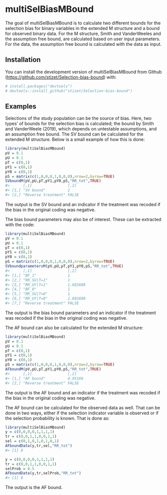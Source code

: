 
<!-- README.md is generated from README.Rmd. Please edit that file -->

# multiSelBiasMBound

<!-- badges: start -->
<!-- badges: end -->

The goal of multiSelBiasMBound is to calculate two different bounds for
the selection bias for binary variables in the extended M structure and
a bound for observed binary data. For the M structure, Smith and
VanderWeeles and the assumption free bound, are calculated based on user
input parameters. For the data, the assumption free bound is calculated
with the data as input.

## Installation

You can install the development version of multiSelBiasMBound from
Github (<https://github.com/stizet/Selection-bias-bound>) with:

``` r
# install.packages("devtools") 
# devtools::install_github("stizet/Selection-bias-bound")
```

## Examples

Selections of the study population can be the source of bias. Here, two
types’ of bounds for the selection bias is calculated; the bound by
Smith and VanderWeele (2019), which depends on untestable assumptions,
and an assumption free bound. The SV bound can be calculated for the
extended M structure. Below is a small example of how this is done:

``` r
library(multiSelBiasMBound)
pV = 0.1
pU = 0.1
pT = c(0,1)
pY1 = c(0,1)
pY0 = c(0,1)
pS = matrix(c(1,0,0,0,1,0,0,0),nrow=2,byrow=TRUE)
SVboundM(pV,pU,pT,pY1,pY0,pS,"RR_tot",TRUE)
#>      [,1]                [,2] 
#> [1,] "SV bound"          1    
#> [2,] "Reverse treatment" FALSE
```

The output is the SV bound and an indicator if the treatment was recoded
if the bias in the original coding was negative.

The bias bound parameters may also be of interest. These can be
extracted with the code:

``` r
library(multiSelBiasMBound)
pV = 0.1
pU = 0.1
pT = c(0,1)
pY1 = c(0,1)
pY0 = c(0,1)
pS = matrix(c(1,0,0,0,1,0,0,0),nrow=2,byrow=TRUE)
SVboundparametersM(pV,pU,pT,pY1,pY0,pS,"RR_tot",TRUE)
#>      [,1]                [,2]    
#> [1,] "BF_1"              1       
#> [2,] "RR_SU|T=1"         1       
#> [3,] "RR_UY|T=1"         1.682689
#> [4,] "BF_0"              1       
#> [5,] "RR_SU|T=0"         1       
#> [6,] "RR_UY|T=0"         1.682689
#> [7,] "Reverse treatment" FALSE
```

The output is the bias bound parameters and an indicator if the
treatment was recoded if the bias in the original coding was negative.

The AF bound can also be calculated for the extended M structure:

``` r
library(multiSelBiasMBound)
pV = 0.1
pU = 0.1
pT = c(0,1)
pY1 = c(0,1)
pY0 = c(0,1)
pS = matrix(c(1,0,0,0,1,0,0,0),nrow=2,byrow=TRUE)
AFboundM(pV,pU,pT,pY1,pY0,pS,"RR_tot",TRUE)
#>      [,1]                [,2]   
#> [1,] "AF bound"          4.95166
#> [2,] "Reverse treatment" FALSE
```

The output is the AF bound and an indicator if the treatment was recoded
if the bias in the original coding was negative.

The AF bound can be calculated for the observed data as well. That can
be done in two ways, either if the selection indicator variable is
observed or if the selection probability is known. That is done as:

``` r
library(multiSelBiasMBound)
y = c(0,0,0,0,1,1,1,1)
tr = c(0,0,1,1,0,0,1,1)
sel = c(0,1,0,1,0,1,0,1)
AFboundData(y,tr,sel,"RR_tot")
#> [1] 8

y = c(0,0,0,0,1,1,1,1)
tr = c(0,0,1,1,0,0,1,1)
selProb = 0.5
AFboundData(y,tr,selProb,"RR_tot")
#> [1] 8
```

The output is the AF bound.
